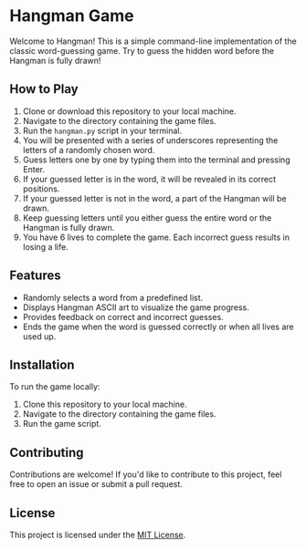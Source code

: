 # Hangman Game

Welcome to Hangman! This is a simple command-line implementation of the classic word-guessing game. Try to guess the hidden word before the Hangman is fully drawn!

## How to Play

1. Clone or download this repository to your local machine.
2. Navigate to the directory containing the game files.
3. Run the `hangman.py` script in your terminal.
4. You will be presented with a series of underscores representing the letters of a randomly chosen word.
5. Guess letters one by one by typing them into the terminal and pressing Enter.
6. If your guessed letter is in the word, it will be revealed in its correct positions.
7. If your guessed letter is not in the word, a part of the Hangman will be drawn.
8. Keep guessing letters until you either guess the entire word or the Hangman is fully drawn.
9. You have 6 lives to complete the game. Each incorrect guess results in losing a life.

## Features

- Randomly selects a word from a predefined list.
- Displays Hangman ASCII art to visualize the game progress.
- Provides feedback on correct and incorrect guesses.
- Ends the game when the word is guessed correctly or when all lives are used up.

## Installation

To run the game locally:

1. Clone this repository to your local machine.
2. Navigate to the directory containing the game files.
3. Run the game script.


## Contributing

Contributions are welcome! If you'd like to contribute to this project, feel free to open an issue or submit a pull request.

## License

This project is licensed under the [MIT License](LICENSE).

